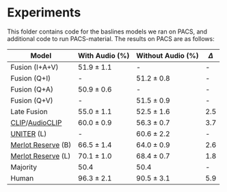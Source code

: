 # Experiments

This folder contains code for the baslines models we ran on PACS, and additional code to run PACS-material. The results on PACS are as follows:

| **Model**                                                                                     | **With Audio (%)** | **Without Audio (%)** | **$\Delta$** |
|-----------------------------------------------------------------------------------------------|--------------------|-----------------------|--------------|
| Fusion (I+A+V)                                                                                | $51.9 \pm 1.1$     | -                     | -            |
| Fusion (Q+I)                                                                                  | -                  | $51.2 \pm 0.8$        | -            |
| Fusion (Q+A)                                                                                  | $50.9 \pm 0.6$     | -                     | -            |
| Fusion (Q+V)                                                                                  | -                  | $51.5 \pm 0.9$        | -            |
| Late Fusion                                                                                   | $55.0 \pm 1.1$     | $52.5\pm 1.6$         | 2.5          |
| [CLIP](https://github.com/openai/CLIP)/[AudioCLIP](https://github.com/AndreyGuzhov/AudioCLIP) | $60.0 \pm 0.9$     | $56.3 \pm 0.7$        | 3.7          |
| [UNITER](https://github.com/ChenRocks/UNITER) (L)                                             | -                  | $60.6 \pm 2.2$        | -            |
| [Merlot Reserve](https://github.com/rowanz/merlot_reserve) (B)                                | $66.5 \pm 1.4$     | $64.0 \pm 0.9$        | 2.6          |
| [Merlot Reserve](https://github.com/rowanz/merlot_reserve) (L)                                | $70.1 \pm 1.0$     | $68.4 \pm 0.7$        | 1.8          |
| Majority                                                                                      | 50.4               | 50.4                  | -            |
| Human                                                                                         | $96.3 \pm 2.1$     | $90.5 \pm 3.1$        | 5.9          |
